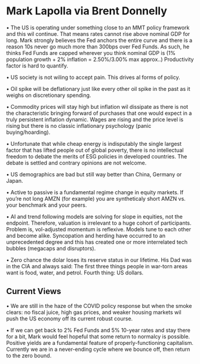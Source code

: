 # Mark Lapolla via Brent Donnelly

• The US is operating under something close to an MMT policy framework and this wil continue. That means rates cannot rise above nominal GDP for long. Mark strongly believes the Fed anchors the entire curve and there is a reason 10s never go much more than 300bps over Fed Funds. As such, he thinks Fed Funds are capped wherever you think nominal GDP is (1% population growth + 2% inflation = 2.50%/3.00% max approx..) Productivity factor is hard to quantify.

• US society is not wiling to accept pain. This drives al forms of policy.

• Oil spike will be deflationary just like every other oil spike in the past as it weighs on discretionary spending.

• Commodity prices will stay high but inflation wil dissipate as there is not the characteristic bringing forward of purchases that one would expect in a truly persistent inflation dynamic. Wages are rising and the price level is rising but there is no classic inflationary psychology (panic buying/hoarding).

• Unfortunate that while cheap energy is indisputably the single largest factor that has lifted people out of global poverty, there is no intellectual freedom to debate the merits of ESG policies in developed countries. The debate is settled and contrary opinions are not welcome.

• US demographics are bad but still way better than China, Germany or Japan.

• Active to passive is a fundamental regime change in equity markets. If you’re not long AMZN (for example) you are syntheticaly short AMZN vs. your benchmark and your peers.

• AI and trend following models are solving for slope in equities, not the endpoint. Therefore, valuation is irrelevant to a huge cohort of participants. Problem is, vol-adjusted momentum is reflexive. Models tune to each other and become alike. Syncopation and herding have occurred to an unprecedented degree and this has created one or more interrelated tech bubbles (megacaps and disruptors).

• Zero chance the dolar loses its reserve status in our lifetime. His Dad was in the CIA and always said: The first three things people in war-torn areas want is food, water, and petrol. Fourth thing: US dollars.

## Current Views

• We are still in the haze of the COVID policy response but when the smoke clears: no fiscal juice, high gas prices, and weaker housing markets wil push the US economy off its current robust course.

• If we can get back to 2% Fed Funds and 5% 10-year rates and stay there for a bit, Mark would feel hopeful that some return to normalcy is possible. Positive yields are a fundamental feature of properly-functioning capitalism. Currently we are in a never-ending cycle where we bounce off, then return to the zero bound.



